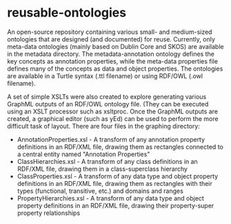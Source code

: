 reusable-ontologies
===================

An open-source repository containing various small- and medium-sized ontologies that are designed (and documented) for reuse. Currently, only meta-data ontologies (mainly based on Dublin Core and SKOS) are available in the metadata directory. The metadata-annotation ontology defines the key concepts as annotation properties, while the meta-data properties file defines many of the concepts as data and object properties. The ontologies are available in a Turtle syntax (.ttl filename) or using RDF/OWL (.owl filename).

A set of simple XSLTs were also created to explore generating various GraphML outputs of an RDF/OWL ontology file. (They can be executed using an XSLT processor such as xsltproc. Once the GraphML outputs are created, a graphical editor (such as yEd) can be used to perform the more difficult task of layout. There are four files in the graphing directory:
  - AnnotationProperties.xsl - A transform of any annotation property definitions in an RDF/XML file, drawing them as rectangles connected to a central entity named "Annotation Properties"
  - ClassHierarchies.xsl - A transform of any class definitions in an RDF/XML file, drawing them in a class-superclass hierarchy
  - ClassProperties.xsl - A transform of any data type and object property definitions in an RDF/XML file, drawing them as rectangles with their types (functional, transitive, etc.) and domains and ranges
  - PropertyHierarchies.xsl - A transform of any data type and object property definitions in an RDF/XML file, drawing their property-super property relationships

